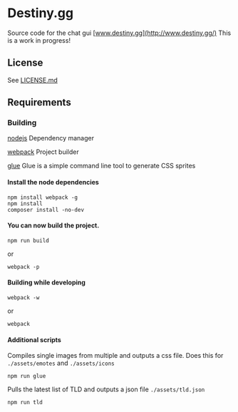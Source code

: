# Destiny.gg
Source code for the chat gui [www.destiny.gg](http://www.destiny.gg/)
This is a work in progress!

## License

See [LICENSE.md](LICENSE.md)

## Requirements

### Building

[nodejs](http://nodejs.org/) Dependency manager

[webpack](https://webpack.github.io/) Project builder

[glue](http://glue.readthedocs.org/) Glue is a simple command line tool to generate CSS sprites

#### Install the node dependencies

```shell
npm install webpack -g
npm install
composer install -no-dev
```

#### You can now build the project.

```shell
npm run build
```
or
```shell
webpack -p
```

#### Building while developing

```shell
webpack -w
```
or
```shell
webpack
```

#### Additional scripts

Compiles single images from multiple and outputs a css file. Does this for `./assets/emotes` and `./assets/icons`
```shell
npm run glue
```

Pulls the latest list of TLD and outputs a json file `./assets/tld.json`
```shell
npm run tld
```